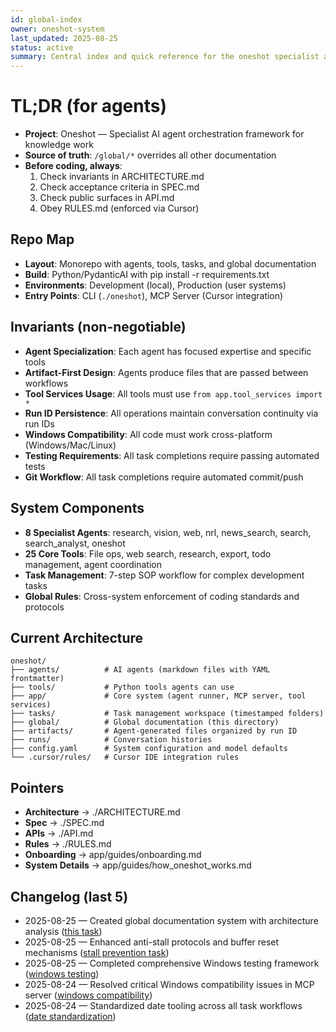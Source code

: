 ```yaml
---
id: global-index
owner: oneshot-system
last_updated: 2025-08-25
status: active
summary: Central index and quick reference for the oneshot specialist agent orchestration framework
---
```


# TL;DR (for agents)

- **Project**: Oneshot — Specialist AI agent orchestration framework for knowledge work
- **Source of truth**: `/global/*` overrides all other documentation
- **Before coding, always**:
  1) Check invariants in ARCHITECTURE.md
  2) Check acceptance criteria in SPEC.md  
  3) Check public surfaces in API.md
  4) Obey RULES.md (enforced via Cursor)

## Repo Map

- **Layout**: Monorepo with agents, tools, tasks, and global documentation
- **Build**: Python/PydanticAI with pip install -r requirements.txt
- **Environments**: Development (local), Production (user systems)
- **Entry Points**: CLI (`./oneshot`), MCP Server (Cursor integration)

## Invariants (non-negotiable)

- **Agent Specialization**: Each agent has focused expertise and specific tools
- **Artifact-First Design**: Agents produce files that are passed between workflows
- **Tool Services Usage**: All tools must use `from app.tool_services import *`
- **Run ID Persistence**: All operations maintain conversation continuity via run IDs
- **Windows Compatibility**: All code must work cross-platform (Windows/Mac/Linux)
- **Testing Requirements**: All task completions require passing automated tests
- **Git Workflow**: All task completions require automated commit/push

## System Components

- **8 Specialist Agents**: research, vision, web, nrl, news_search, search, search_analyst, oneshot
- **25 Core Tools**: File ops, web search, research, export, todo management, agent coordination
- **Task Management**: 7-step SOP workflow for complex development tasks  
- **Global Rules**: Cross-system enforcement of coding standards and protocols

## Current Architecture

```
oneshot/
├── agents/          # AI agents (markdown files with YAML frontmatter)
├── tools/           # Python tools agents can use  
├── app/             # Core system (agent runner, MCP server, tool services)
├── tasks/           # Task management workspace (timestamped folders)
├── global/          # Global documentation (this directory)
├── artifacts/       # Agent-generated files organized by run ID
├── runs/            # Conversation histories  
├── config.yaml      # System configuration and model defaults
└── .cursor/rules/   # Cursor IDE integration rules
```

## Pointers

- **Architecture** → ./ARCHITECTURE.md
- **Spec** → ./SPEC.md  
- **APIs** → ./API.md
- **Rules** → ./RULES.md
- **Onboarding** → app/guides/onboarding.md
- **System Details** → app/guides/how_oneshot_works.md

## Changelog (last 5)

- 2025-08-25 — Created global documentation system with architecture analysis ([this task](tasks/2025-08-25_GlobalDocs_System_Analysis/))
- 2025-08-25 — Enhanced anti-stall protocols and buffer reset mechanisms ([stall prevention task](tasks/2025-08-25_CursorAgent_StallPrevention/))
- 2025-08-25 — Completed comprehensive Windows testing framework ([windows testing](tasks/2025-08-25_Oneshot_Windows_Testing/))  
- 2025-08-24 — Resolved critical Windows compatibility issues in MCP server ([windows compatibility](tasks/2025-08-24_OneShot_Windows_Compatibility/))
- 2025-08-24 — Standardized date tooling across all task workflows ([date standardization](tasks/2025-08-24_GlobalRules_DateStandardization/))
